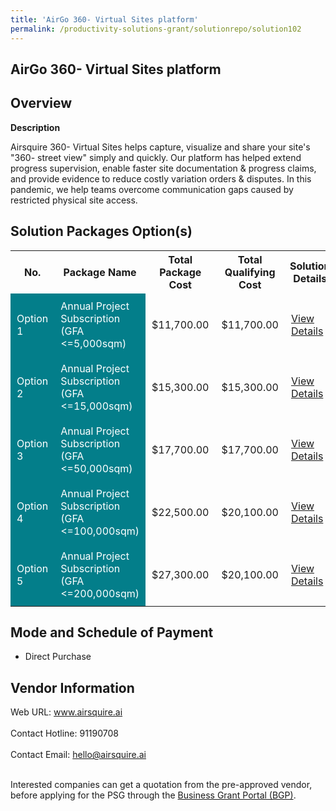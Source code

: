 ```yaml
---
title: 'AirGo 360- Virtual Sites platform'
permalink: /productivity-solutions-grant/solutionrepo/solution102
---
```


## AirGo 360- Virtual Sites platform

## Overview

**Description**

Airsquire 360- Virtual Sites helps capture, visualize and share your site's "360- street view" simply and quickly. Our platform has helped extend progress supervision, enable faster site documentation & progress claims, and provide evidence to reduce costly variation orders & disputes. In this pandemic, we help teams overcome communication gaps caused by restricted physical site access.

## Solution Packages Option(s)

<table>
<tr>
<th><b>No.</b></th>
<th><b>Package Name</b></th>
<th><b>Total Package Cost</b></th>
<th><b>Total Qualifying Cost</b></th>
<th><b>Solution Details</b></th>
</tr>
<tr>
<td style='padding: 10px; background-color: #037E8A; color: #FFFFFF;'>Option 1</td>
<td style='padding: 10px; background-color: #037E8A; color: #FFFFFF;'>Annual Project Subscription (GFA <=5,000sqm)</td>
<td style='padding: 10px;'>$11,700.00</td>
<td style='padding: 10px;'>$11,700.00</td>
<td style='padding: 10px;'><a href='/images/psg/Airsquire_20210213_Desensitised_Annex_3_Part_1.pdf' target='_blank'>View Details</a></td>
</tr>
<tr>
<td style='padding: 10px; background-color: #037E8A; color: #FFFFFF;'>Option 2</td>
<td style='padding: 10px; background-color: #037E8A; color: #FFFFFF;'>Annual Project Subscription (GFA <=15,000sqm)</td>
<td style='padding: 10px;'>$15,300.00</td>
<td style='padding: 10px;'>$15,300.00</td>
<td style='padding: 10px;'><a href='/images/psg/Airsquire_20210213_Desensitised_Annex_3_Part_2.pdf' target='_blank'>View Details</a></td>
</tr>
<tr>
<td style='padding: 10px; background-color: #037E8A; color: #FFFFFF;'>Option 3</td>
<td style='padding: 10px; background-color: #037E8A; color: #FFFFFF;'>Annual Project Subscription (GFA <=50,000sqm)</td>
<td style='padding: 10px;'>$17,700.00</td>
<td style='padding: 10px;'>$17,700.00</td>
<td style='padding: 10px;'><a href='/images/psg/Airsquire_20210213_Desensitised_Annex_3_Part_3.pdf' target='_blank'>View Details</a></td>
</tr>
<tr>
<td style='padding: 10px; background-color: #037E8A; color: #FFFFFF;'>Option 4</td>
<td style='padding: 10px; background-color: #037E8A; color: #FFFFFF;'>Annual Project Subscription (GFA <=100,000sqm)</td>
<td style='padding: 10px;'>$22,500.00</td>
<td style='padding: 10px;'>$20,100.00</td>
<td style='padding: 10px;'><a href='/images/psg/Airsquire_20210213_Desensitised_Annex_3_Part_4.pdf' target='_blank'>View Details</a></td>
</tr>
<tr>
<td style='padding: 10px; background-color: #037E8A; color: #FFFFFF;'>Option 5</td>
<td style='padding: 10px; background-color: #037E8A; color: #FFFFFF;'>Annual Project Subscription (GFA <=200,000sqm)</td>
<td style='padding: 10px;'>$27,300.00</td>
<td style='padding: 10px;'>$20,100.00</td>
<td style='padding: 10px;'><a href='/images/psg/Airsquire_20210213_Desensitised_Annex_3_Part_5.pdf' target='_blank'>View Details</a></td>
</tr>
</table>

## Mode and Schedule of Payment

 - Direct Purchase

## Vendor Information

 Web URL: www.airsquire.ai <br><br>Contact Hotline: 91190708 <br><br>Contact Email: hello@airsquire.ai <br><br>

Interested companies can get a quotation from the pre-approved vendor, before applying for the PSG through the <a href='https://www.businessgrants.gov.sg/' target='_blank' rel='noopener'>Business Grant Portal (BGP)</a>.

<script src="/jquery/resize-tables.js"></script>
